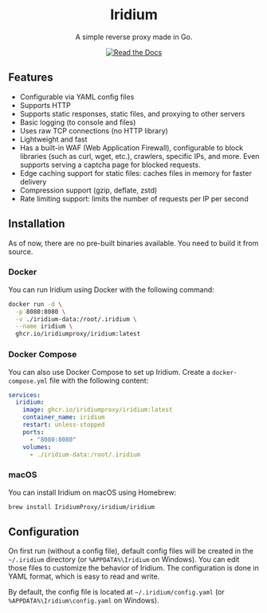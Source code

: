 <div align="center">
  <h1>Iridium</h1>
  <p>A simple reverse proxy made in Go.</p>

  <a href="https://iridiumproxy.github.io">
    <img alt="Read the Docs" src="https://img.shields.io/badge/read-the%20docs-blue">
  </a>
</div>

## Features

- Configurable via YAML config files
- Supports HTTP
- Supports static responses, static files, and proxying to other servers
- Basic logging (to console and files)
- Uses raw TCP connections (no HTTP library)
- Lightweight and fast
- Has a built-in WAF (Web Application Firewall), configurable to block libraries (such as curl, wget, etc.), crawlers, specific IPs, and more.
  Even supports serving a captcha page for blocked requests.
- Edge caching support for static files: caches files in memory for faster delivery
- Compression support (gzip, deflate, zstd)
- Rate limiting support: limits the number of requests per IP per second

## Installation

As of now, there are no pre-built binaries available. You need to build it from source.

### Docker

You can run Iridium using Docker with the following command:

```bash
docker run -d \
  -p 8080:8080 \
  -v ./iridium-data:/root/.iridium \
  --name iridium \
  ghcr.io/iridiumproxy/iridium:latest
```

### Docker Compose

You can also use Docker Compose to set up Iridium. Create a `docker-compose.yml` file with the following content:

```yaml
services:
  iridium:
    image: ghcr.io/iridiumproxy/iridium:latest
    container_name: iridium
    restart: unless-stopped
    ports:
      - "8080:8080"
    volumes:
      - ./iridium-data:/root/.iridium
```

### macOS

You can install Iridium on macOS using Homebrew:

```bash
brew install IridiumProxy/iridium/iridium
```

## Configuration

On first run (without a config file), default config files will be created in the `~/.iridium` directory (or `%APPDATA%\Iridium` on Windows). You can edit those files to customize the behavior of Iridium. The configuration is done in YAML format, which is easy to read and write.

By default, the config file is located at `~/.iridium/config.yaml` (or `%APPDATA%\Iridium\config.yaml` on Windows).

